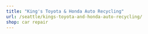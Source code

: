 ```yaml
---
title: "King's Toyota & Honda Auto Recycling"
url: /seattle/kings-toyota-and-honda-auto-recycling/
shop: car repair
---
```


